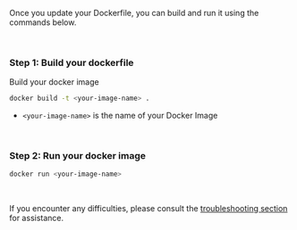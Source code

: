 Once you update your Dockerfile, you can build and run it using the commands below.

&nbsp;

### Step 1: Build your dockerfile

Build your docker image

```bash
docker build -t <your-image-name> .
```

- `<your-image-name>` is the name of your Docker Image

&nbsp;

### Step 2: Run your docker image

```bash
docker run <your-image-name>
```

&nbsp;

If you encounter any difficulties, please consult the [troubleshooting section](https://signoz.io/docs/instrumentation/jboss/#troubleshooting-your-installation) for assistance.